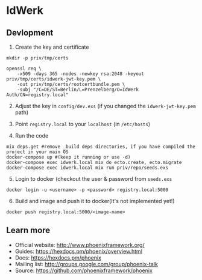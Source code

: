 # IdWerk

## Devlopment

1. Create the key and certificate
```
mkdir -p priv/tmp/certs

openssl req \
    -x509 -days 365 -nodes -newkey rsa:2048 -keyout priv/tmp/certs/idwerk-jwt-key.pem \
    -out priv/tmp/certs/rootcertbundle.pem \
    -subj "/C=DE/ST=Berlin/L=Prenzelberg/O=IdWerk Auth/CN=registry.local"

```

2. Adjust the key in `config/dev.exs` (if you changed the `idwerk-jwt-key.pem` path)

3. Point `registry.local` to your `localhost` (in `/etc/hosts`)

4. Run the code
```
mix deps.get #remove _build deps directories, if you have compiled the project in your main OS
docker-compose up #(keep it running or use -d)
docker-compose exec idwerk.local mix do ecto.create, ecto.migrate
docker-compose exec idwerk.local mix run priv/repo/seeds.exs
```

5. Login to docker (checkout the user & password from `seeds.exs`
```
docker login -u <username> -p <password> registry.local:5000
```

6. Build and image and push it to docker(It's not implemented yet!)

```
docker push registry.local:5000/<image-name>
```


## Learn more

  * Official website: http://www.phoenixframework.org/
  * Guides: https://hexdocs.pm/phoenix/overview.html
  * Docs: https://hexdocs.pm/phoenix
  * Mailing list: http://groups.google.com/group/phoenix-talk
  * Source: https://github.com/phoenixframework/phoenix
